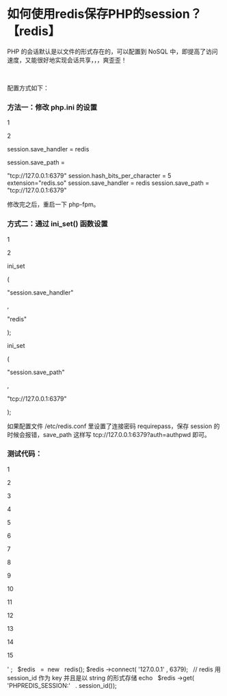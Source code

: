 # 如何使用redis保存PHP的session？【redis】


PHP 的会话默认是以文件的形式存在的，可以配置到 NoSQL 中，即提高了访问速度，又能很好地实现会话共享，，，爽歪歪！ 

 

配置方式如下：

### 方法一：修改 php.ini 的设置

1

2

session.save_handler = redis

session.save_path = 

"tcp://127.0.0.1:6379" 
session.hash_bits_per_character = 5 extension="redis.so" session.save_handler = redis session.save_path = "tcp://127.0.0.1:6379"

修改完之后，重启一下 php-fpm。

### 方式二：通过 ini_set() 函数设置

1

2

ini_set

(

"session.save_handler"

, 

"redis"

);

ini_set

(

"session.save_path"

, 

"tcp://127.0.0.1:6379"

);

如果配置文件 /etc/redis.conf 里设置了连接密码 requirepass，保存 session 的时候会报错，save_path 这样写 tcp://127.0.0.1:6379?auth=authpwd 即可。

### 测试代码：

1

2

3

4

5

6

7

8

9

10

11

12

13

14

15

<?php

// 如果未修改php.ini下面两行注释去掉

// ini_set('session.save_handler', 'redis');

// ini_set('session.save_path', 'tcp://127.0.0.1:6379');

 

session_start();

$_SESSION

[

'sessionid'

] = 

'this is session content!'

;

echo
 

$_SESSION

[

'sessionid'

];

echo
 

'<br/>'

;

 

$redis
 

= 

new
 

redis();

$redis

->connect(

'127.0.0.1'

, 6379);

 

// redis 用 session_id 作为 key 并且是以 string 的形式存储

echo
 

$redis

->get(

'PHPREDIS_SESSION:'
 

. session_id());
